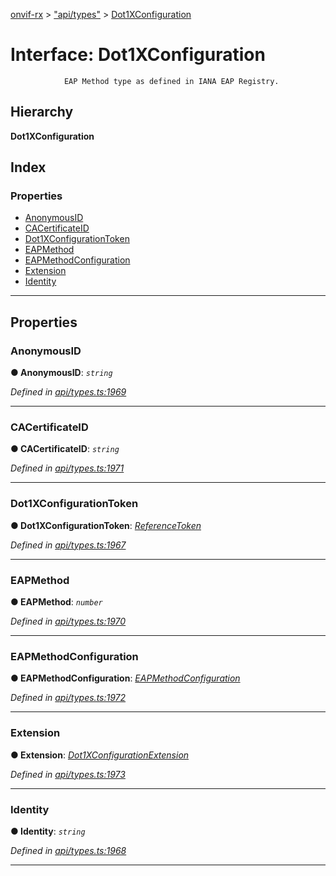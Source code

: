 [onvif-rx](../README.md) > ["api/types"](../modules/_api_types_.md) > [Dot1XConfiguration](../interfaces/_api_types_.dot1xconfiguration.md)

# Interface: Dot1XConfiguration

```
            EAP Method type as defined in IANA EAP Registry.
```

## Hierarchy

**Dot1XConfiguration**

## Index

### Properties

* [AnonymousID](_api_types_.dot1xconfiguration.md#anonymousid)
* [CACertificateID](_api_types_.dot1xconfiguration.md#cacertificateid)
* [Dot1XConfigurationToken](_api_types_.dot1xconfiguration.md#dot1xconfigurationtoken)
* [EAPMethod](_api_types_.dot1xconfiguration.md#eapmethod)
* [EAPMethodConfiguration](_api_types_.dot1xconfiguration.md#eapmethodconfiguration)
* [Extension](_api_types_.dot1xconfiguration.md#extension)
* [Identity](_api_types_.dot1xconfiguration.md#identity)

---

## Properties

<a id="anonymousid"></a>

###  AnonymousID

**● AnonymousID**: *`string`*

*Defined in [api/types.ts:1969](https://github.com/patrickmichalina/onvif-rx/blob/1596479/src/api/types.ts#L1969)*

___
<a id="cacertificateid"></a>

###  CACertificateID

**● CACertificateID**: *`string`*

*Defined in [api/types.ts:1971](https://github.com/patrickmichalina/onvif-rx/blob/1596479/src/api/types.ts#L1971)*

___
<a id="dot1xconfigurationtoken"></a>

###  Dot1XConfigurationToken

**● Dot1XConfigurationToken**: *[ReferenceToken](../modules/_api_types_.md#referencetoken)*

*Defined in [api/types.ts:1967](https://github.com/patrickmichalina/onvif-rx/blob/1596479/src/api/types.ts#L1967)*

___
<a id="eapmethod"></a>

###  EAPMethod

**● EAPMethod**: *`number`*

*Defined in [api/types.ts:1970](https://github.com/patrickmichalina/onvif-rx/blob/1596479/src/api/types.ts#L1970)*

___
<a id="eapmethodconfiguration"></a>

###  EAPMethodConfiguration

**● EAPMethodConfiguration**: *[EAPMethodConfiguration](_api_types_.eapmethodconfiguration.md)*

*Defined in [api/types.ts:1972](https://github.com/patrickmichalina/onvif-rx/blob/1596479/src/api/types.ts#L1972)*

___
<a id="extension"></a>

###  Extension

**● Extension**: *[Dot1XConfigurationExtension](_api_types_.dot1xconfigurationextension.md)*

*Defined in [api/types.ts:1973](https://github.com/patrickmichalina/onvif-rx/blob/1596479/src/api/types.ts#L1973)*

___
<a id="identity"></a>

###  Identity

**● Identity**: *`string`*

*Defined in [api/types.ts:1968](https://github.com/patrickmichalina/onvif-rx/blob/1596479/src/api/types.ts#L1968)*

___

